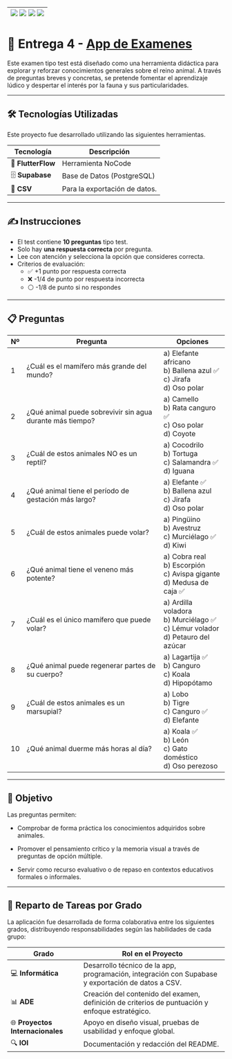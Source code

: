| [![](https://img.shields.io/badge/-Inicio-FFF?style=flat&logo=Emlakjet&logoColor=black)](/README.md) [![](https://img.shields.io/badge/-Entrega_2-FFF?style=flat&logo=openstreetmap&logoColor=black)](/Entregas/Entrega-2/ModeloDeNegocio.md)  [![](https://img.shields.io/badge/-Entrega_3-FFF?style=flat&logo=openstreetmap&logoColor=black)](/Entregas/Entrega-3/DocumentoAnalisis.md)  [![](https://img.shields.io/badge/-Entrega_4-FFF?style=flat&logo=openstreetmap&logoColor=black)]()|
|:-:|

# 📄 Entrega 4 - [App de Examenes](https://app-exam-grupo6.flutterflow.app/)

Este examen tipo test está diseñado como una herramienta didáctica para explorar y reforzar conocimientos generales sobre el reino animal. A través de preguntas breves y concretas, se pretende fomentar el aprendizaje lúdico y despertar el interés por la fauna y sus particularidades.

---

## 🛠️ Tecnologías Utilizadas

Este proyecto fue desarrollado utilizando las siguientes herramientas.

| Tecnología     | Descripción |
|----------------|-------------|
| 🚀 **FlutterFlow** | Herramienta NoCode |
| 🗄️ **Supabase**     | Base de Datos (PostgreSQL)  |
| 📄 **CSV**           | Para la exportación de datos.|

---

## ✍️ Instrucciones

- El test contiene **10 preguntas** tipo test.
- Solo hay **una respuesta correcta** por pregunta.
- Lee con atención y selecciona la opción que consideres correcta.
- Criterios de evaluación:
  - ✅ +1 punto por respuesta correcta  
  - ❌ -1/4 de punto por respuesta incorrecta  
  - ⚪ -1/8 de punto si no respondes 

---

## 📋 Preguntas 

| Nº | Pregunta | Opciones |
|----|----------|----------|
| 1 | ¿Cuál es el mamífero más grande del mundo? | a) Elefante africano <br> b) Ballena azul ✅ <br> c) Jirafa <br> d) Oso polar |
| 2 | ¿Qué animal puede sobrevivir sin agua durante más tiempo? | a) Camello <br> b) Rata canguro ✅ <br> c) Oso polar <br> d) Coyote |
| 3 | ¿Cuál de estos animales NO es un reptil? | a) Cocodrilo <br> b) Tortuga <br> c) Salamandra ✅ <br> d) Iguana |
| 4 | ¿Qué animal tiene el período de gestación más largo? | a) Elefante ✅ <br> b) Ballena azul <br> c) Jirafa <br> d) Oso polar |
| 5 | ¿Cuál de estos animales puede volar? | a) Pingüino <br> b) Avestruz <br> c) Murciélago ✅ <br> d) Kiwi |
| 6 | ¿Qué animal tiene el veneno más potente? | a) Cobra real <br> b) Escorpión <br> c) Avispa gigante <br> d) Medusa de caja ✅ |
| 7 | ¿Cuál es el único mamífero que puede volar? | a) Ardilla voladora <br> b) Murciélago ✅ <br> c) Lémur volador <br> d) Petauro del azúcar |
| 8 | ¿Qué animal puede regenerar partes de su cuerpo? | a) Lagartija ✅ <br> b) Canguro <br> c) Koala <br> d) Hipopótamo |
| 9 | ¿Cuál de estos animales es un marsupial? | a) Lobo <br> b) Tigre <br> c) Canguro ✅ <br> d) Elefante |
| 10 | ¿Qué animal duerme más horas al día? | a) Koala ✅ <br> b) León <br> c) Gato doméstico <br> d) Oso perezoso 

---

## 🎯 Objetivo 


Las preguntas permiten:

- Comprobar de forma práctica los conocimientos adquiridos sobre animales.

- Promover el pensamiento crítico y la memoria visual a través de preguntas de opción múltiple.

- Servir como recurso evaluativo o de repaso en contextos educativos formales o informales.


---


## 👥 Reparto de Tareas por Grado

La aplicación fue desarrollada de forma colaborativa entre los siguientes grados, distribuyendo responsabilidades según las habilidades de cada grupo:

| Grado                      | Rol en el Proyecto |
|----------------------------|---------------------|
| 💻 **Informática**          | Desarrollo técnico de la app, programación, integración con Supabase y exportación de datos a CSV. |
| 📊 **ADE**                  | Creación del contenido del examen, definición de criterios de puntuación y enfoque estratégico. |
| 🌐 **Proyectos Internacionales** | Apoyo en diseño visual, pruebas de usabilidad y enfoque global. |
| 🔍 **IOI**                  | Documentación y redacción del README. |

 
